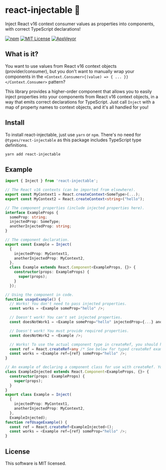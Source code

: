 # react-injectable :star2:

Inject React v16 context consumer values as properties into components, with correct TypeScript declarations!

[![npm](https://img.shields.io/npm/v/react-injectable.svg?style=flat-square)](https://www.npmjs.com/package/react-injectable)
[![MIT License](https://img.shields.io/npm/l/react-injectable.svg?style=flat-square)](http://opensource.org/licenses/MIT)
[![AppVeyor](https://img.shields.io/appveyor/ci/hach-que/react-injectable.svg?style=flat-square)](https://ci.appveyor.com/project/hach-que/react-injectable)

## What is it?

You want to use values from React v16 context objects (provider/consumer), but you don't want to manually wrap your
components in the `<Context.Consumer>{(value) => { ... }}</Context.Consumer>` pattern?

This library provides a higher-order component that allows you to easily inject properties into your components from 
React v16 context objects, in a way that emits correct declarations for TypeScript. Just call `Inject` with a map of
property names to context objects, and it's all handled for you!

## Install

To install react-injectable, just use `yarn` or `npm`. There's no need for `@types/react-injectable` as this package
includes TypeScript type definitions.

```sh
yarn add react-injectable
```

## Example

```typescript
import { Inject } from 'react-injectable';

// The React v16 contexts (can be imported from elsewhere).
export const MyContext1 = React.createContext<SomeType>(...);
export const MyContext2 = React.createContext<string>("hello");

// The component properties (include injected properties here).
interface ExampleProps {
  someProp: string;
  injectedProp: SomeType;
  anotherInjectedProp: string;
}

// The component declaration.
export const Example = Inject(
  {
    injectedProp: MyContext1,
    anotherInjectedProp: MyContext2,
  },
  class Example extends React.Component<ExampleProps, {}> {
    constructor(props: ExampleProps) {
      super(props);
    }
  });

// Using the component in code.
function usageExample() {
  // Works! You don't need to pass injected properties.
  const works = <Example someProp="hello" />;

  // Doesn't work! You can't set injected properties.
  const doesNotWork1 = <Example someProp="hello" injectedProp={...} anotherInjectedProp="world" />;

  // Doesn't work! You must provide required properties.
  const doesNotWork2 = <Example />;

  // Works! To use the actual component type in createRef, you should hoist the "class Example" definition out of the Inject call into the outer scope and rename it (see below).
  const ref = React.createRef<any /* See below for typed createRef example */>();
  const works = <Example ref={ref} someProp="hello" />;
}

// An example of declaring a component class for use with createRef. You can optionally export ExampleInjected to use createRef in other files with it.
class ExampleInjected extends React.Component<ExampleProps, {}> {
  constructor(props: ExampleProps) {
    super(props);
  }
}
export class Example = Inject(
  {
    injectedProp: MyContext1,
    anotherInjectedProp: MyContext2,
  },
  ExampleInjected);
function refUsageExample() {
  const ref = React.createRef<ExampleInjected>();
  const works = <Example ref={ref} someProp="hello" />;
}
```

## License

This software is MIT licensed.